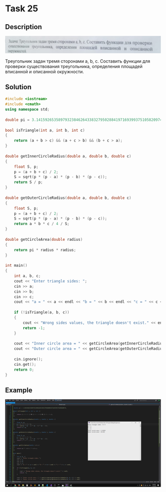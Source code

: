 # Task 25

## Description

![Description](25_description.png)

Треугольник задан тремя сторонами а, b, с. Составить функции для проверки существования треугольника, определения площадей вписанной и описанной окружности.

## Solution

```C++
#include <iostream>
#include <cmath>
using namespace std;

double pi = 3.141592653589793238462643383279502884197169399375105820974;

bool isTriangle(int a, int b, int c)
{
    return (a + b > c) && (a + c > b) && (b + c > a);
}

double getInnerСircleRadius(double a, double b, double c)
{
    float S, p;
    p = (a + b + c) / 2;
    S = sqrt(p * (p - a) * (p - b) * (p - c));
    return S / p;
}

double getOuterСircleRadius(double a, double b, double c)
{
    float S, p;
    p = (a + b + c) / 2;
    S = sqrt(p * (p - a) * (p - b) * (p - c));
    return a * b * c / 4 / S;
}

double getCircleArea(double radius)
{
    return pi * radius * radius;
}

int main()
{
    int a, b, c;
    cout << "Enter triangle sides: ";
    cin >> a;
    cin >> b;
    cin >> c;
    cout << "a = " << a << endl << "b = " << b << endl << "c = " << c << endl;

    if (!isTriangle(a, b, c))
    {
        cout << "Wrong sides values, the triangle doesn't exist." << endl;
        return -1;
    }

    cout << "Inner circle area = " << getCircleArea(getInnerСircleRadius(a, b, c)) << endl;
    cout << "Outer circle area = " << getCircleArea(getOuterСircleRadius(a, b, c)) << endl;

    cin.ignore();
    cin.get();
    return 0;
}
```

## Example

![Description](25_screenshot.png)
